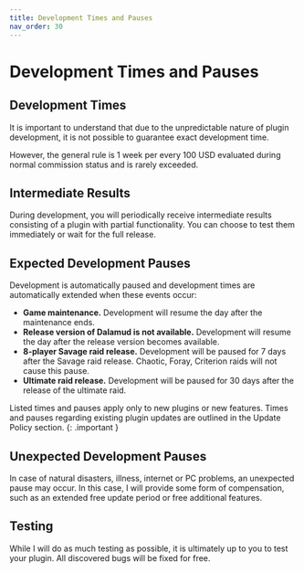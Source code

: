 ```yaml
---
title: Development Times and Pauses
nav_order: 30
---
```

# Development Times and Pauses
## Development Times
It is important to understand that due to the unpredictable nature of plugin development, it is not possible to guarantee exact development time. 

However, the general rule is 1 week per every 100 USD evaluated during normal commission status and is rarely exceeded. 

## Intermediate Results
During development, you will periodically receive intermediate results consisting of a plugin with partial functionality. You can choose to test them immediately or wait for the full release.

## Expected Development Pauses
Development is automatically paused and development times are automatically extended when these events occur:
- **Game maintenance.** Development will resume the day after the maintenance ends.
- **Release version of Dalamud is not available.** Development will resume the day after the release version becomes available.
- **8-player Savage raid release.** Development will be paused for 7 days after the Savage raid release. Chaotic, Foray, Criterion raids will not cause this pause.
- **Ultimate raid release.** Development will be paused for 30 days after the release of the ultimate raid.

Listed times and pauses apply only to new plugins or new features. Times and pauses regarding existing plugin updates are outlined in the Update Policy section.
{: .important }

## Unexpected Development Pauses
In case of natural disasters, illness, internet or PC problems, an unexpected pause may occur. In this case, I will provide some form of compensation, such as an extended free update period or free additional features.

## Testing
While I will do as much testing as possible, it is ultimately up to you to test your plugin. All discovered bugs will be fixed for free.
